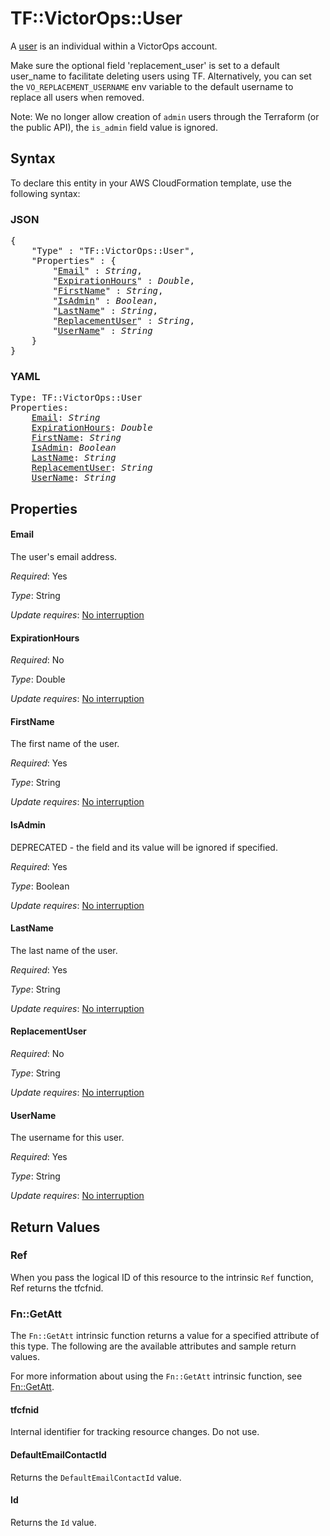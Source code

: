 # TF::VictorOps::User

A [user](https://portal.victorops.com/public/api-docs.html#/Users) is an individual within a VictorOps account.

Make sure the optional field 'replacement_user' is set to a default user_name to facilitate deleting users using TF. Alternatively, you can set the `VO_REPLACEMENT_USERNAME` env variable to the default username to replace all users when removed.

Note: We no longer allow creation of `admin` users through the Terraform (or the public API), the `is_admin` field value is ignored.

## Syntax

To declare this entity in your AWS CloudFormation template, use the following syntax:

### JSON

<pre>
{
    "Type" : "TF::VictorOps::User",
    "Properties" : {
        "<a href="#email" title="Email">Email</a>" : <i>String</i>,
        "<a href="#expirationhours" title="ExpirationHours">ExpirationHours</a>" : <i>Double</i>,
        "<a href="#firstname" title="FirstName">FirstName</a>" : <i>String</i>,
        "<a href="#isadmin" title="IsAdmin">IsAdmin</a>" : <i>Boolean</i>,
        "<a href="#lastname" title="LastName">LastName</a>" : <i>String</i>,
        "<a href="#replacementuser" title="ReplacementUser">ReplacementUser</a>" : <i>String</i>,
        "<a href="#username" title="UserName">UserName</a>" : <i>String</i>
    }
}
</pre>

### YAML

<pre>
Type: TF::VictorOps::User
Properties:
    <a href="#email" title="Email">Email</a>: <i>String</i>
    <a href="#expirationhours" title="ExpirationHours">ExpirationHours</a>: <i>Double</i>
    <a href="#firstname" title="FirstName">FirstName</a>: <i>String</i>
    <a href="#isadmin" title="IsAdmin">IsAdmin</a>: <i>Boolean</i>
    <a href="#lastname" title="LastName">LastName</a>: <i>String</i>
    <a href="#replacementuser" title="ReplacementUser">ReplacementUser</a>: <i>String</i>
    <a href="#username" title="UserName">UserName</a>: <i>String</i>
</pre>

## Properties

#### Email

The user's email address.

_Required_: Yes

_Type_: String

_Update requires_: [No interruption](https://docs.aws.amazon.com/AWSCloudFormation/latest/UserGuide/using-cfn-updating-stacks-update-behaviors.html#update-no-interrupt)

#### ExpirationHours

_Required_: No

_Type_: Double

_Update requires_: [No interruption](https://docs.aws.amazon.com/AWSCloudFormation/latest/UserGuide/using-cfn-updating-stacks-update-behaviors.html#update-no-interrupt)

#### FirstName

The first name of the user.

_Required_: Yes

_Type_: String

_Update requires_: [No interruption](https://docs.aws.amazon.com/AWSCloudFormation/latest/UserGuide/using-cfn-updating-stacks-update-behaviors.html#update-no-interrupt)

#### IsAdmin

DEPRECATED - the field and its value will be ignored if specified.

_Required_: Yes

_Type_: Boolean

_Update requires_: [No interruption](https://docs.aws.amazon.com/AWSCloudFormation/latest/UserGuide/using-cfn-updating-stacks-update-behaviors.html#update-no-interrupt)

#### LastName

The last name of the user.

_Required_: Yes

_Type_: String

_Update requires_: [No interruption](https://docs.aws.amazon.com/AWSCloudFormation/latest/UserGuide/using-cfn-updating-stacks-update-behaviors.html#update-no-interrupt)

#### ReplacementUser

_Required_: No

_Type_: String

_Update requires_: [No interruption](https://docs.aws.amazon.com/AWSCloudFormation/latest/UserGuide/using-cfn-updating-stacks-update-behaviors.html#update-no-interrupt)

#### UserName

The username for this user.

_Required_: Yes

_Type_: String

_Update requires_: [No interruption](https://docs.aws.amazon.com/AWSCloudFormation/latest/UserGuide/using-cfn-updating-stacks-update-behaviors.html#update-no-interrupt)

## Return Values

### Ref

When you pass the logical ID of this resource to the intrinsic `Ref` function, Ref returns the tfcfnid.

### Fn::GetAtt

The `Fn::GetAtt` intrinsic function returns a value for a specified attribute of this type. The following are the available attributes and sample return values.

For more information about using the `Fn::GetAtt` intrinsic function, see [Fn::GetAtt](https://docs.aws.amazon.com/AWSCloudFormation/latest/UserGuide/intrinsic-function-reference-getatt.html).

#### tfcfnid

Internal identifier for tracking resource changes. Do not use.

#### DefaultEmailContactId

Returns the <code>DefaultEmailContactId</code> value.

#### Id

Returns the <code>Id</code> value.

